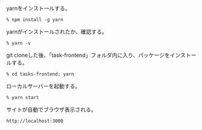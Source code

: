 yarnをインストールする。

```
% npm install -g yarn
```

yarnがインストールされたか、確認する。

```
% yarn -v
```

git cloneした後、「task-frontend」フォルダ内に入り、パッケージをインストールする。

```
% cd tasks-frontend; yarn
```

ローカルサーバーを起動する。

```
% yarn start
```

サイトが自動でブラウザ表示される。

```
http://localhost:3000
```
